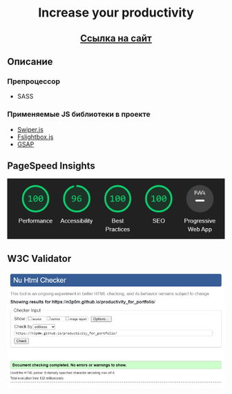 <h1 align="center">Increase your productivity</h1>
<h2 align="center"><a  href="https://n3p0m.github.io/productivity_for_portfolio/">Ссылка на сайт</a></h2>

## Описание

### Препроцессор 
- SASS 

### Применяемые JS библиотеки в проекте
- [Swiper.js](https://swiperjs.com/)
- [Fslightbox.js](https://fslightbox.com/)
- [GSAP](https://greensock.com/gsap/)


## PageSpeed Insights
<p align="center">
<img src="/readme__assets/page-speed.png" alt="Результаты теста PageSpeed Insights">
</p>

## W3C Validator
<p align="center">
<img src="/readme__assets/w3c.png" alt="Результаты теста W3C Validator">
</p>

